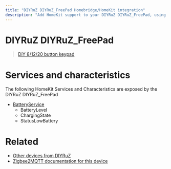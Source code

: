 ```yaml
---
title: "DIYRuZ DIYRuZ_FreePad Homebridge/HomeKit integration"
description: "Add HomeKit support to your DIYRuZ DIYRuZ_FreePad, using Homebridge, Zigbee2MQTT and homebridge-z2m."
---
```

<!---
This file has been GENERATED using src/docgen/docgen.ts
DO NOT EDIT THIS FILE MANUALLY!
-->
# DIYRuZ DIYRuZ_FreePad
> [DiY 8/12/20 button keypad](http://modkam.ru/?p=1114)


# Services and characteristics
The following HomeKit Services and Characteristics are exposed by
the DIYRuZ DIYRuZ_FreePad

* [BatteryService](../../battery.md)
  * BatteryLevel
  * ChargingState
  * StatusLowBattery


# Related
* [Other devices from DIYRuZ](../index.md#diyruz)
* [Zigbee2MQTT documentation for this device](https://www.zigbee2mqtt.io/devices/DIYRuZ_FreePad.html)